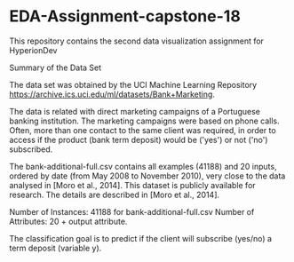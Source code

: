 # EDA-Assignment-capstone-18
This repository contains the second data visualization assignment for HyperionDev

Summary of the Data Set

The data set was obtained by the UCI Machine Learning Repository https://archive.ics.uci.edu/ml/datasets/Bank+Marketing. 

The data is related with direct marketing campaigns of a Portuguese banking institution. The marketing campaigns were based on phone calls. Often, more than one contact to the same client was required, in order to access if the product (bank term deposit) would be ('yes') or not ('no') subscribed. 

The bank-additional-full.csv contains all examples (41188) and 20 inputs, ordered by date (from May 2008 to November 2010), very close to the data analysed in [Moro et al., 2014]. This dataset is publicly available for research. The details are described in [Moro et al., 2014].

Number of Instances: 41188 for bank-additional-full.csv
Number of Attributes: 20 + output attribute.

The classification goal is to predict if the client will subscribe (yes/no) a term deposit (variable y).
